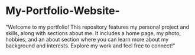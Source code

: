 # My-Portfolio-Website-
"Welcome to my portfolio! This repository features my personal project and skills, along with sections about me. It includes a home page, my photo, hobbies, and an about section where you can learn more about my background and interests. Explore my work and feel free to connect!"
